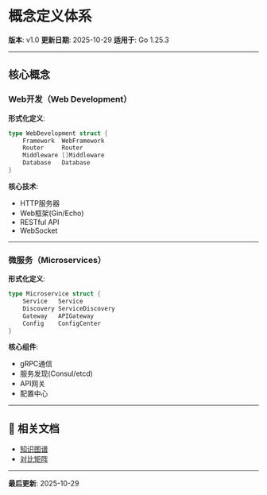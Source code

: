 # 概念定义体系

**版本**: v1.0
**更新日期**: 2025-10-29
**适用于**: Go 1.25.3

---

## 核心概念

### Web开发（Web Development）

**形式化定义**:

```go
type WebDevelopment struct {
    Framework  WebFramework
    Router     Router
    Middleware []Middleware
    Database   Database
}
```

**核心技术**:

- HTTP服务器
- Web框架(Gin/Echo)
- RESTful API
- WebSocket

---

### 微服务（Microservices）

**形式化定义**:

```go
type Microservice struct {
    Service   Service
    Discovery ServiceDiscovery
    Gateway   APIGateway
    Config    ConfigCenter
}
```

**核心组件**:

- gRPC通信
- 服务发现(Consul/etcd)
- API网关
- 配置中心

---

## 🔗 相关文档

- [知识图谱](./00-知识图谱.md)
- [对比矩阵](./00-对比矩阵.md)

---

**最后更新**: 2025-10-29

